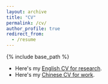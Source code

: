 ```yaml
---
layout: archive
title: "CV"
permalink: /cv/
author_profile: true
redirect_from:
  - /resume
---
```


{% include base_path %}

* Here's my [English CV for research](https://drive.google.com/file/d/1UUIZqkG8JuN9hjbB7U0Qmo_2eZNtAatO/view?usp=sharing).
* Here's my [Chinese CV for work](https://drive.google.com/file/d/1LRpcEYm8ied9N9NzzJC4AzkNFlOPR9F7/view?usp=sharing).

<!--
<div>

======================================hide========================================

Education
======
* **Ph.D in Public Administration**, Renmin University of China (Beijing) 2023 - 2027(expected)
  * GPA: 3.79 / 4.0     School of Public Administration and Policy

* **Master of Public Policy**, Hong Kong University of Science and Technology (Hong Kong) 2021 - 2023
  * GPA: 3.556 / 4.0     Division of Public Policy

* **B.A. in English**, Northeastern University (Shenyang) 2017 - 2021
  * GPA: 3.9 / 4.0     Foreign Studies College

* **Exchange Programs**:
  * English Language, University of Pennsylvania (Philadelphia), 93.36%, 2018

* **Summer Schools**:
  * Economics, Central University of Finance and Economics (Beijing), 93.75%, 2020
  * Introduction to Social Science Research, Cornell University (Ithaca), 96.72%, 2020
  * Law and Public Policy, National University of Singapore (Singapore), Distinction, 2020
  * International Policy Action Lab, University of Chicago (Chicago), A, 2020


Research Experience
======
* **Community Enterprises in China: Development, Models and Policy Support**     Sept 2024 – present
  * Individual Project, RUC Student Research Fund
  * Supervisor: Prof. Jie Tang, SPAP, RUC
  * Leading a 4-member team to conduct field studies on 6 community enterprises in Chengdu, Wenzhou, and Suzhou; currently distributing questionnaires and conducting semi-structured interviews
  * Aimed to explore the development, current status, models, and challenges of community enterprises in China through comparative case analysis, and propose policy recommendations from the perspective of policy innovation
    
* **Rural and Community Finance: A Case Study of Guilin Bank**     Jun 2024 – present
  * Part-time RA, RUC Research Project
  * Supervisor: Prof. Jie Tang, SPAP, RUC
  * Participated in field research at 17 branches of Guilin Bank, currently designing questionnaires and interview outlines
  * To write a chapter on how Guilin Bank engages in social governance through innovative rural and community finance models

* **Urban Governance and Planning Theory**     Feb 2024 – Sept 2024
  * Part-time RA, RUC SPAP Research Project
  * Supervisor: Prof. Yumin Ye, SPAP, RUC
  * Led the collection and organization of theories on urban governance, to be used as a chapter in a book

* **COVID-19 Handling Practices, Policy Communication and Implementation**     Jun 2023 – Oct 2023
  * Part-time RA, APRU Research Project
  * Supervisor: Prof. King Low Chow, PPOL, HKUST
  * Collected actions and responses of various stakeholders including government, media, private sectors, experts, citizens in HK and the mainland to build raw database; used Tableau and R for data visualization
  * Wrote introduction, overview of policies, analysis of policies, influencing factors of policies, and policy implications of the paper
 
* **Innovation and Access to Technology for Sustainable Development: Policy Actors and Tools**     Feb 2023 – Aug 2023
  * Part-time RA, HKUST RGC General Research Fund
  * Supervisor: Mr. Shubham Sharma, Prof. Kira Matus, PPOL, HKUST
  * Coded 90 indicators in 1119 policy documents using Excel, exploring methods for further analysis

* **AI for Sustainability**     May 2022 – Apr 2023
  * Part-time RA, HKUST Interdisciplinary Initiatives Project
  * Supervisor: Prof. Masaru Yarime, PPOL, HKUST
  * Collected 2 cases of AI in dealing with specific issues concerning sustainability, interviewed 3 involvers, wrote 12-page case notes
  * Co-led a 7-member team to write a report on opportunities and challenges of applying AI in sustainability with desktop research and case studies; self-drafting sections of research framework and results

* **Role of Research Universities in the Development of Technology and Innovation Hubs in GBA**     Oct 2021 – Sept 2022
  * Part-time RA, Hong Kong Government Strategic Public Policy Research Fund (19IP01)
  * Supervisors: Dr. Junmin Lee, Mr. Kevin Chandra, Dr. Mushan Jin, Prof. Xun Wu, PPOL, HKUST
  * Drafted 4 30-page reports on literature reviews of policy reviews and comparative analysis between Singapore, Seoul, and HK, to provide evidences for proposing policy recommendations for HK government to foster innovation by technology transfer
  * Assisted in other assigned tasks such as drafting frameworks for policy recommendations, generating summary tables of general and policy information of 11 hubs, revising survey questions and collecting email responses for investigating plausible policy tools, revising other regional analysis reports by adding necessary information and polishing the language
 
* **Authoritarian Responsiveness and Political Attitudes During COVID-19**     Mar 2022 – May 2022
  * Part-time RA, HKUST RGC Early Career Scheme
  * Supervisor: Prof. Han Zhang, Division of Social Science, HKUST
  * Collected 3709 policy documents from government websites, with format transformation and Excel tabulation for future analysis

* **Analysis of Pneumoconiosis Cases and Characteristics from 2004–2019 in Shandong Province**     Dec 2020 – May 2021
  * Part-time RA, Innovation Project of Shandong Academy of Medical Sciences
  * Supervisor: Dr. Qiang Jia, Dr. Yanqin Chen, Shandong First Medical University
  * Used SPSS to clean and tabulate data for descriptive analysis; wrote methods, results, and conclusion of the 6313-word manuscript
  * Investigated experience of prevention of pneumoconiosis abroad, wrote a 6-page literature review; edited manuscript as reviews


Project Experience
======
* **Towards a Sustainable EV Battery Recycle Chain in 2030: the Role of China and Netherlands**     Sept 2022 – May 2023
  * Member, PPOL Policy Analysis Exercise (Client: Netherlands Innovation Network)
  * Supervisor: Prof. Masaru Yarime, PPOL, HKUST
  * Conducted policy analysis, market analysis, and case studies via desktop research and various analysis framework; used R for technology network analysis to identify collaboration chances; interviewed 2 directors for challenges and policy expectations; issued survey to Dutch for policy evaluation for a Logit regression; proposed a threefold policy recommendation framework
  * Led a 5-member team for a report and presentation on opportunities, challenges, and policy options for bilateral collaboration
 
* **Innovation for Promoting Sustainable Food System in Hong Kong**     Oct 2022 – Dec 2023
  * Member, PPOL Innovation in Sustainability Capstone Project
  * Supervisor: Prof. Masaru Yarime, PPOL, HKUST
  *  Conducted interviews with 2 start-ups for real-life challenges and expectations; issued surveys to HK residents for descriptive and regression analysis to evaluate current popularization actions; performed case studies of Singapore and Taiwan for HK’s insights
  * Led a 5-member team to write a report on problem framing and policy recommendations to promote sustainable agri-tech in HK

* **Salient Altar of Saline Alkali Land: Lessons from the Development of Agricultural Technology in Saline Alkali Land in the Yellow River Delta**     May 2022 – Aug 2022
  * Leader, 2022 THU Case Analysis Competition
  * Supervisors: Prof. Masaru Yarime, Prof. Xiaofan Zhao, PPOL, HKUST
  * Conducted a 4-day field trip in Dongying City independently, organized 5 semi-structured interviews relatively with stakeholders including civil servants, R&D staff, CCTV director and farmer and 1 focus group with 5 administrative staffs to get obstacles and expectations for agri-tech innovation, collected 30 surveys for policy evaluation (descriptive analysis in Excel)
  * Wrote a 68-page report including obstacles in talent attraction, farmer education and industrialization, with practical policy options


Work Experience
======
* **Intern**, Department of Strategic Development, Cushman & Wakefield Sept 2024 – present
  * Joining in bidding and implementation of 3 projects, including field inspections, desktop research, report drafting, and slide making
  * Conducting market research, including desktop research and telephone interviews, and drafting memo
  * Mentor: Dr. Zheng Xin
    
* **Assistant to the Director**, Department of Social Work (Wujiang) Aug 2024 - Aug 2025
  * Conducting policy research and field investigations, drafted policy documents and reports
  * Assisting with media outreach, including writing video scripts and drafting promotional materials
  * Supporting the organization of events and meetings, including preparing slides and setting up the venue
  * Mentor: Ms. Zhang Xia

* **Programme Intern**, UN Global Compact Beijing Office (Beijing) Jan 2024 - Apr 2024
  * Facilitated content localization, encompassing website design, translation, proofreading, and creation of outreach media articles
  * Executed policy, market, and media research and analysis; conducted background checks; drafted reports and memos
  * Organized 5 offline/online activities and events, liaising with regional offices, other UN entities, and diverse stakeholders (government, corporations, media outlets, etc.); made banners and posters; hosted events; and crafted social media content
  * Mentor: Ms. Ge Qian

* **Part-time Assistant**, Vican Fund (Shenzhen) Mar 2020 - May 2020
  * Independently wrote 3 reports on investment focus during COVID-19, with impact of pandemic on 10 key industries; identified and assessed potential risks for 10 enterprises for in-depth research; formed preliminary investment strategy recommendations
  * Assisted in producing, drafting and refining of materials for 3 projects, including roadshow PPT, due diligence report, etc; generated weekly and monthly reports; wrote meeting memos; translated Chinese and English materials; designed posters, etc
  * Mentor: Irran


Skills
======
* **Languages**
  * Mandarin, English, Cantonese, Spanish, Korean

* **Computer**
  * Stata, SPSS, R, Tableau, Nvivo, python; Adobe PS, PR


Publications
======
* **Accepted**
  * Chen, Y., **An, B.**, Ma, Y., & Fu, Z. (2023). Analysis of pneumoconiosis cases and characteristics from 2004–2019 in Shandong Province. Am J Biomed Sci & Res, 2023 20 (1) AJBSR.MS.ID.002668. DOI: 10.34297/AJBSR.2023.20.002668

* **Under Review**
  * **An, B.**, Wang, X., & Chow, K. Three years of COVID in Hong Kong - the Drivers of the Policy, Science, Resources, Economics or Political Will.
  * Yarime, M., Li, H., **An, B.**, Zuo, R., Li, Z., Li, Z., & Chen, Z. AI for Sustainability in China: Responsible AI Technology in Practice for Better Environmental Sustainability. Global Partnership on Artificial Intelligence.
  * **An, B.** Opportunities and Challenges to Implement Circular Economy in the GBA: An Analysis on Electric Vehicle Battery Recycling. Science and Public Policy.

* **In Progress**
  * **An, B.** Opportunities and Challenges of Sustainable Agricultural Technology Development: A Case of Agricultural Technology in Saline Alkali Land.
  * Wang, H., **An, B.** Non-only Children and Their Cognition: Evidence from China.
  * Chen, Y., **An, B.** Characteristics and Trends of Pneumoconiosis in the Shandong Province, China, 1949–2022.
  * **An, B.** Impact of the US-China Tech War on China-EU Cooperation in Sustainable Energy Innovation: Evidence from Patents.
  * **An, B.** Community Enterprises in China: Development, Models and Policy Support.


Conferences and Workshops
======
* **International Conference on Comparative Public Policy**     Apr 19, 2024
  * Research on AI Applications in Climate Change: A Global Comparative Analysis and Policy Exploration
* **Asia Pacific Public Policy Network**     Jun 2, 2023
  * The Impact of the US-China Tech War on China-EU Cooperation in Sustainable Energy Innovation: Analysis and Countermeasures
* **GPAI Japan 2022 “Future of Work”: Student Community Gathering**     Jan 27, 2023
  * Preliminary Analysis and Findings of Two Use Cases                                            


Journal Reviewing
======
* International Archives of Occupational and Environmental Health


Awards and Scholarships
======
* RUC Scholarship for Academic Success (Second Prize) Oct 2023, Oct 2024 
* 2022 Tsinghua International Case Analysis Competition of Public Policy on SDGs Best Member, Second Place Aug 2022 
* NEU Outstanding Graduate Cadres (top 1%), NEU Scholarship for Academic Success (top 3%) Jun 2021; Nov 2020, 2019, 2018 
* CSC 2020 Canada Mitacs Globalink Research Internship Scholarship (C$5,100 + ¥20,000) Dec 2019 
* First China Daily 21st Century Model United Nations Conference Honorable Mention Jul 2019


Leadership and Volunteers
======
  * Class Monitor, Renmin University of China
  * Member, Student Liaison Committee, Hong Kong University of Science and Technology
  * Vice President, College Student Union, Northeastern University
  * President, Spanish Association, Northeastern University
  * Class Monitor, Northeastern University
  * Department of Academic, Social Responsibility Practitioner
  * Department of Internal Coordination, International Association of Volunteers

  * **Event Organization**: organized 30+ events (No. of participants: 20-1,000+), including NEU Job Fairs and national MUNs, etc.
  * **Sponsor Contact**: maintained 15+ school-enterprise cooperation projects (total: 100,000+ CNY), like helping campus recruitment
  * **Content Creation/Media**: authored, reviewed, and revised promotional pieces for events, each with 100 - 1000 individual views
  * **Host/Interpreter**: hosted 10+ campus/college level events; assisted in interpretation in 3 campus/college level activities

</div>
-->
